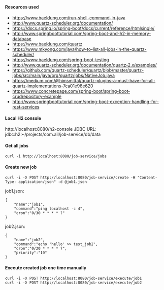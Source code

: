 #### Resources used
* https://www.baeldung.com/run-shell-command-in-java
* http://www.quartz-scheduler.org/documentation/
* https://docs.spring.io/spring-boot/docs/current/reference/htmlsingle/
* http://www.springboottutorial.com/spring-boot-and-h2-in-memory-database
* https://www.baeldung.com/quartz
* https://www.mkyong.com/java/how-to-list-all-jobs-in-the-quartz-scheduler/
* https://www.baeldung.com/spring-boot-testing
* http://www.quartz-scheduler.org/documentation/quartz-2.x/examples/
* https://github.com/quartz-scheduler/quartz/blob/master/quartz-jobs/src/main/java/org/quartz/jobs/NativeJob.java
* https://medium.com/@himsmittal/quartz-plugins-a-must-have-for-all-quartz-implementations-7ca01e98e620
* https://www.concretepage.com/spring-boot/spring-boot-crudrepository-example
* http://www.springboottutorial.com/spring-boot-exception-handling-for-rest-services

#### Local H2 console
http://localhost:8080/h2-console
JDBC URL: jdbc:h2:~/projects/com.ail/job-service/db/data

#### Get all jobs
```
curl -i http://localhost:8080/job-service/jobs
```
#### Create new job
```
curl -i -X POST http://localhost:8080/job-service/create -H "Content-Type: application/json" -d @job1.json
```
job1.json:
```
{
	"name":"job1",
	"command":"ping localhost -c 4",
	"cron":"0/30 * * * * ?"
}
```
job2.json:
```
{
	"name":"job2",
	"command":"echo 'hello' >> test_job2",
	"cron":"0/20 * * * * ?",
	"priority":"10"
}
```
#### Execute created job one time manually
```
curl -i -X POST http://localhost:8080/job-service/execute/job1
curl -i -X POST http://localhost:8080/job-service/execute/job2
```